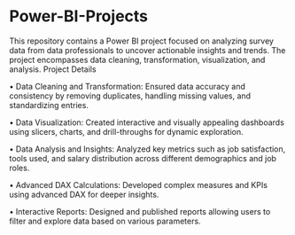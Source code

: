 # Power-BI-Projects

This repository contains a Power BI project focused on analyzing survey data from data professionals to uncover actionable insights and trends. The project encompasses data cleaning, transformation, visualization, and analysis.
Project Details

• Data Cleaning and Transformation: Ensured data accuracy and consistency by removing duplicates, handling missing values, and standardizing entries.

• Data Visualization: Created interactive and visually appealing dashboards using slicers, charts, and drill-throughs for dynamic exploration.

• Data Analysis and Insights: Analyzed key metrics such as job satisfaction, tools used, and salary distribution across different demographics and job roles.

• Advanced DAX Calculations: Developed complex measures and KPIs using advanced DAX for deeper insights.

• Interactive Reports: Designed and published reports allowing users to filter and explore data based on various parameters.
